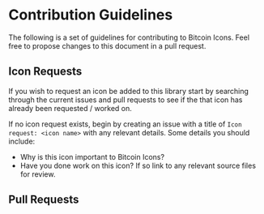 # Contribution Guidelines
The following is a set of guidelines for contributing to Bitcoin Icons. Feel free to propose changes to this document in a pull request.

## Icon Requests
If you wish to request an icon be added to this library start by searching through the current issues and pull requests to see if the that icon has already been requested / worked on. 

If no icon request exists, begin by creating an issue with a title of `Icon request: <icon name>` with any relevant details. Some details you should include:

- Why is this icon important to Bitcoin Icons?
- Have you done work on this icon? If so link to any relevant source files for review.
 

## Pull Requests
